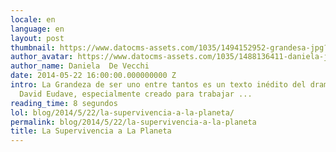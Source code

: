 ```yaml
---
locale: en
language: en
layout: post
thumbnail: https://www.datocms-assets.com/1035/1494152952-grandesa-jpg?ch=DPR%2CWidth&auto=format&w=300
author_avatar: https://www.datocms-assets.com/1035/1488136411-daniela-jpeg?ch=DPR%2CWidth&auto=format&w=150
author_name: Daniela  De Vecchi
date: 2014-05-22 16:00:00.000000000 Z
intro: La Grandeza de ser uno entre tantos es un texto inédito del dramaturgo mexicano
  David Eudave, especialmente creado para trabajar ...
reading_time: 8 segundos
lol: blog/2014/5/22/la-supervivencia-a-la-planeta/
permalink: blog/2014/5/22/la-supervivencia-a-la-planeta
title: La Supervivencia a La Planeta
---
```


